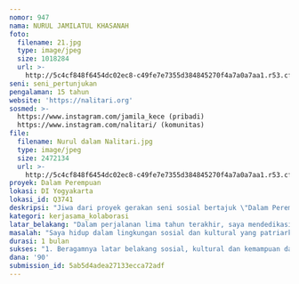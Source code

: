 ```yaml
---
nomor: 947
nama: NURUL JAMILATUL KHASANAH
foto:
  filename: 21.jpg
  type: image/jpeg
  size: 1018284
  url: >-
    http://5c4cf848f6454dc02ec8-c49fe7e7355d384845270f4a7a0a7aa1.r53.cf2.rackcdn.com/5fb27286-cc09-44ad-ba8e-a4d07e5c407a/21.jpg
seni: seni_pertunjukan
pengalaman: 15 tahun
website: 'https://nalitari.org'
sosmed: >-
  https://www.instagram.com/jamila_kece (pribadi)
  https://www.instagram.com/nalitari/ (komunitas)
file:
  filename: Nurul dalam Nalitari.jpg
  type: image/jpeg
  size: 2472134
  url: >-
    http://5c4cf848f6454dc02ec8-c49fe7e7355d384845270f4a7a0a7aa1.r53.cf2.rackcdn.com/a45c4572-6b0d-4e45-8fe5-220aa6e7bde7/Nurul%20dalam%20Nalitari.jpg
proyek: Dalam Perempuan
lokasi: DI Yogyakarta
lokasi_id: Q3741
deskripsi: "Jiwa dari proyek gerakan seni sosial bertajuk \"Dalam Perempuan\" ini adalah presentasi diri perempuan yang berangkat dari paradigma para perempuan. Karya ini merupakan cerminan proses perjalanan internal setiap partisipan dalam menjalani kehidupan mereka.\r\n\r\nKarya \"Dalam Perempuan\" bertujuan untuk mempresentasikan cerita kebenaran para partisipan yang dikonseptualisasikan dari temuan-temuan workshop yang diselenggarakan sebelumnya. Ia adalah ruang yang diciptakan sebagai arena bagi para perempuan untuk merayakan kebahagiaan mereka sebagai seorang perempuan.\r\n\r\nProyek “Dalam Perempuan” akan diawali dengan penyelenggaraan workshop yang bertujuan untuk menguak fakta dan cerita tak terkatakan dalam kehidupan para partisipan. Workshop ini akan melibatkan 15 partisipan dengan 4 fasilitator, dimana mereka akan berproses bersama dalam workshop untuk menciptakan presentasi karya dari workshop yang sudah dilakukan. Adapun workshop ini akan diadakan selama 5 hari dengan alokasi waktu 6 jam efektif setiap harinya.\r\n\r\nKami akan mengundang para profesional di bidangnya untuk menfasilitasi partisipan melalui proses observasi, eksplorasi dan konseptualisasi selama workshop berlangsung. Para profesional yang terlibat akan mewakili disiplin ilmu yang kami pandang merupakan elemen penting demi tercapainya proses produksi karya ini. Adapun disiplin ilmu tersebut adalah :\r\n1. Seni Tari\r\n2. Seni Olah Tubuh/Ekspresi/Theater\r\n3. Studi feminisme/post-feminisme/perempuan\r\n4. Life Coaching"
kategori: kerjasama_kolaborasi
latar_belakang: "Dalam perjalanan lima tahun terakhir, saya mendedikasikan diri pada Komunitas Nalitari, sebuah komunitas tari inklusif yang membawa isu-isu kesetaraan, keberbedaan dan inklusifitas. Kami  percaya bahwa tidak semestinya ada segregasi dalam kehidupan ini, termasuk dalam dunia tari.\r\n\r\nNalitari melihat keberbedaan dalam diri setiap orang sebagai potensi pembelajaran untuk memperkaya diri. Disinilah saya menjalani proses dekonstruksi personal saya tentang bagaimana melihat manusia dari sisi yang lain, sisi yang saya abaikan sebelumnya. Sekarang saya mempunyai perspektif yang berbeda dalam memandang orang berkursi roda, misalnya. Saya tak lagi melihatnya sebagai sebuah hambatan, melainkan ruang eksplorasi baru.\r\n\r\nBerangkat dari kepercayaan bahwa dunia yang ideal adalah dunia yang inklusi dan ramah bagi siapa yang menghuni, maka kami terus bergerak untuk menciptakan ruang-ruang baru serta melibatkan diri dalam media pembelajaran tersebut.\r\n\r\nKarya “Dalam Perempuan” adalah salah satunya. Karya ini terinspirasi dari keinginan saya untuk melihat apa dan siapa dibalik perempuan-perempuan Nalitari. Kekaguman saya pada cerita-cerita kehidupan mereka membuat saya tergugah untuk mempersembahkan karya ini untuk mereka dan untuk diri saya sendiri, tentunya.\r\n\r\nMenyambut tantangan yang muncul untuk membawa level inklusifitas saya selangkah lebih maju, maka karya “Dalam Perempuan” akan melibatkan para profesional dari lintas disiplin untuk bersama menfasilitasi proses penciptaan karya."
masalah: "Saya hidup dalam lingkungan sosial dan kultural yang patriarki. Tumbuh dalam pengaruh budaya Jawa yang kental membuat saya secara sadar dan tidak sadar terkonstruksi untuk melihat dunia yang  berporos pada lelaki. Dapur, kasur dan sumur atau masak, macak dan manak adalah istilah yang  kerap digunakan oleh masyarakat tradisional kita untuk mendeskripsikan peran perempuan.\r\n\r\nMeskipun arus modernisasi dan posmodernisasi membawa angin perubahan pada bagaimana masyarakat memandang posisi perempuan, namun ini tidak menghilangkan fakta bahwa perempuan (pernah dan masih, saya percaya) dilihat sebagai kanca wingking, sebagai ‘the others’.\r\n\r\nBerangkat dari sinilah kemudian saya merasa tergugah untuk menciptakan ruang bagi kita semua, para perempuan, untuk bersama mendekonstruksi konstruksi personal tentang siapa kita sebagai seorang perempuan. Karya ‘Dalam Perempuan’ merupakan media untuk berkomunikasi dengan apa dan siapa yang tak dikenal, yang tak terlihat, yang tak terkatakan. Secara eksternal ia adalah tempat bersua dan berinteraksi dengan sosok dan cerita perempuan-perempuan lain. Adapun secara  internal ia adalah mediasi mengenal diri, mendengar sisi lain yang tak terkatakan dalam diri keperempuanan kita. Ia adalah langkah awal untuk membangun konstruksi baru tentang siapa, bagaimana dan apa yang ada “Dalam Perempuan”. "
durasi: 1 bulan
sukses: "1. Beragamnya latar belakang sosial, kultural dan kemampuan dari para partisipan yang terlibat. \r\n2. Partisipan merasa aman dan nyaman selama menjalani proses workshop.\r\n3. Partisipan berkomitmen penuh untuk menjaga kerahasiaan proses dan fakta yang terungkap di dalam workshop. \r\n4. Partisipan mampu mengkonseptualisasikan esensi yang membuat diri mereka bangga sebagai seorang perempuan. \r\n5. Terciptanya relasi yang inklusif dari para partisipan yang terlibat. \r\n6. Penonton mampu menangkap ide dan pesan yang ingin disampaikan oleh para partisipan melalui presentasi pada pertunjukan. Hal ini diketahui akan diukur melalui mini-survey yang dilakukan pasca pertunjukan. "
dana: '90'
submission_id: 5ab5d4adea27133ecca72adf
---
```

